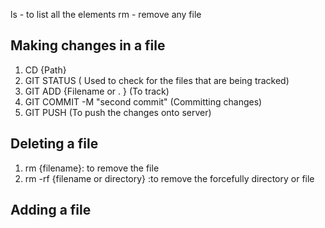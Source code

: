
ls - to list all the elements
rm - remove any file

## Making changes in a file
1. CD {Path}
2. GIT STATUS ( Used to check for the files that are being tracked)
3. GIT ADD {Filename or . } (To track)
4. GIT COMMIT -M "second commit" (Committing changes)
5. GIT PUSH (To push the changes onto server)



## Deleting a file
1. rm {filename}: to remove the file
2. rm -rf {filename or directory} :to remove the forcefully directory or file
## Adding a file



